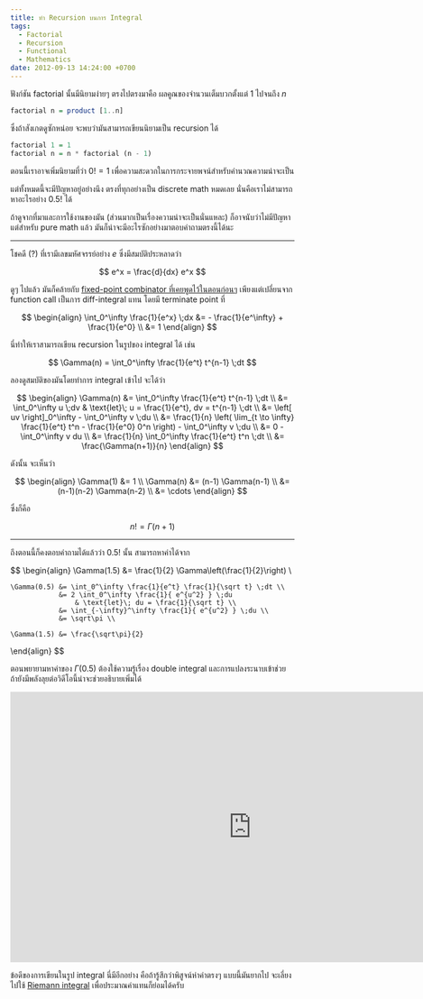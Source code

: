 ```yaml
---
title: ทำ Recursion บนการ Integral
tags:
  - Factorial
  - Recursion
  - Functional
  - Mathematics
date: 2012-09-13 14:24:00 +0700
---
```


ฟังก์ชัน factorial นั้นมีนิยามง่ายๆ ตรงไปตรงมาคือ ผลคูณของจำนวนเต็มบวกตั้งแต่ $1$ ไปจนถึง $n$

``` haskell
factorial n = product [1..n]
```

ซึ่งถ้าสังเกตดูซักหน่อย จะพบว่ามันสามารถเขียนนิยามเป็น recursion ได้

``` haskell
factorial 1 = 1
factorial n = n * factorial (n - 1)
```

ตอนนี้เราอาจเพิ่มนิยามที่ว่า $0! = 1$ เพื่อความสะดวกในการกระจายพจน์สำหรับคำนวณความน่าจะเป็น

แต่ทั้งหมดนี้จะมีปัญหาอยู่อย่างนึง ตรงที่ทุกอย่างเป็น discrete math หมดเลย นั่นคือเราไม่สามารถหาอะไรอย่าง $0.5!$ ได้

ถ้าดูจากที่มาและการใช้งานของมัน (ส่วนมากเป็นเรื่องความน่าจะเป็นนั่นแหละ) ก็อาจนับว่าไม่มีปัญหา แต่สำหรับ pure math แล้ว มันก็น่าจะมีอะไรซักอย่างมาตอบคำถามตรงนี้ได้นะ

---

โชคดี (?) ที่เรามีเลขมหัศจรรย์อย่าง $e$ ซึ่งมีสมบัติประหลาดว่า

$$
    e^x = \frac{d}{dx} e^x
$$

ดูๆ ไปแล้ว มันก็คล้ายกับ [fixed-point combinator ที่เคยพูดไว้ในตอนก่อนๆ][y combinator] เพียงแต่เปลี่ยนจาก function call เป็นการ diff-integral แทน โดยมี terminate point ที่

$$ \begin{align}
    \int_0^\infty \frac{1}{e^x} \;dx &= - \frac{1}{e^\infty} + \frac{1}{e^0} \\
                                     &= 1
\end{align} $$

นี่ทำให้เราสามารถเขียน recursion ในรูปของ integral ได้ เช่น

$$
    \Gamma(n) = \int_0^\infty \frac{1}{e^t} t^{n-1} \;dt
$$

ลองดูสมบัติของมันโดยทำการ integral เข้าไป จะได้ว่า

$$ \begin{align}
    \Gamma(n) &= \int_0^\infty \frac{1}{e^t} t^{n-1} \;dt \\
              &= \int_0^\infty u \;dv
                  & \text{let}\; u = \frac{1}{e^t}, dv = t^{n-1} \;dt \\
              &= \left[ uv \right]_0^\infty - \int_0^\infty v \;du \\
              &= \frac{1}{n} \left( \lim_{t \to \infty} \frac{1}{e^t} t^n - \frac{1}{e^0} 0^n \right) - \int_0^\infty v \;du \\
              &= 0 - \int_0^\infty v du \\
              &= \frac{1}{n} \int_0^\infty \frac{1}{e^t} t^n \;dt \\
              &= \frac{\Gamma(n+1)}{n}
\end{align} $$

ดังนั้น จะเห็นว่า

$$ \begin{align}
    \Gamma(1) &= 1 \\
    \Gamma(n) &= (n-1) \Gamma(n-1) \\
              &= (n-1)(n-2) \Gamma(n-2) \\
              &= \cdots
\end{align} $$

ซึ่งก็คือ

$$
    n! = \Gamma(n+1)
$$

---

ถึงตอนนี้ก็คงตอบคำถามได้แล้วว่า $0.5!$ นั้น สามารถหาค่าได้จาก

$$ \begin{align}
    \Gamma(1.5) &= \frac{1}{2} \Gamma\left(\frac{1}{2}\right) \\

    \Gamma(0.5) &= \int_0^\infty \frac{1}{e^t} \frac{1}{\sqrt t} \;dt \\
                &= 2 \int_0^\infty \frac{1}{ e^{u^2} } \;du
                    & \text{let}\; du = \frac{1}{\sqrt t} \\
                &= \int_{-\infty}^\infty \frac{1}{ e^{u^2} } \;du \\
                &= \sqrt\pi \\

    \Gamma(1.5) &= \frac{\sqrt\pi}{2}
\end{align} $$

ตอนพยายามหาค่าของ $\Gamma(0.5)$ ต้องใช้ความรู้เรื่อง double integral และการแปลงระนาบเข้าช่วย ถ้ายังมีพลังลุยต่อวิดีโอนี้น่าจะช่วยอธิบายเพิ่มได้

<iframe width="853" height="480" src="https://www.youtube.com/embed/fWOGfzC3IeY" frameborder="0" allowfullscreen></iframe>

ข้อดีของการเขียนในรูป integral นี่มีอีกอย่าง คือถ้ารู้สึกว่าพิสูจน์ห่าค่าตรงๆ แบบนี้มันยากไป จะเลี่ยงไปใช้ [Riemann integral][] เพื่อประมาณค่าแทนก็ย่อมได้ครับ


[y combinator]: /2012/08/22/what-is-y-combinator.html

[Riemann integral]: //en.wikipedia.org/wiki/Riemann_integral

